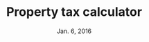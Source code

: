 ---
title: Property tax calculator
date: "Jan. 6, 2016"
clip_url: http://thelensnola.org/2016/01/08/use-our-tax-calculator-to-determine-what-effect-proposed-increase-would-have/
image_url: /images/thumbnails/2016-01-08-calculator.png
image_alt: Property tax calculator
description: Tells readers how a proposed tax increase would affect their tax bills.
repo: https://github.com/TheLens/calculators/tree/master/2016-police-fire-millage
tools: JavaScript
---
